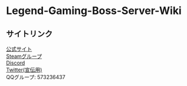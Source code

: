 # Legend-Gaming-Boss-Server-Wiki

## サイトリンク
[公式サイト](http://legendserver.org/)  
[Steamグループ](https://steamcommunity.com/groups/xlegendgaming)  
[Discord](https://discord.gg/hKMaMMTEbm)  
[Twitter(宣伝用)](https://twitter.com/CSGO_LG)  
QQグループ: 573236437

